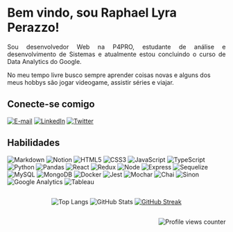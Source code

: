 # Bem vindo, sou Raphael Lyra Perazzo!
<p align="justify">
Sou desenvolvedor Web na P4PRO, estudante de análise e desenvolvimento de Sistemas e atualmente estou concluindo o curso de Data Analytics do Google. 
</p>
<p>No meu tempo livre busco sempre aprender coisas novas e alguns dos meus hobbys são jogar videogame, assistir séries e viajar.</p>


## Conecte-se comigo

[![E-mail](https://img.shields.io/badge/Email-000?style=for-the-badge&logo=gmail&logoColor=0E76A8&color:FFF)](raphael.perazzo@gmail.com)
[![LinkedIn](https://img.shields.io/badge/LinkedIn-000?style=for-the-badge&logo=linkedin&logoColor=0E76A8)](https://www.linkedin.com/in/lpraphael/)
[![Twitter](https://img.shields.io/badge/Twitter-000?style=for-the-badge&logo=twitter)](https://twitter.com/RaphaelPerazzo)

## Habilidades
![Markdown](https://img.shields.io/badge/Markdown-000?style=for-the-badge&logo=markdown)
![Notion](https://img.shields.io/badge/Notion-000?style=for-the-badge&logo=Notion)
![HTML5](https://img.shields.io/badge/HTML5-000?style=for-the-badge&logo=html5)
![CSS3](https://img.shields.io/badge/CSS3-000?style=for-the-badge&logo=css3&logoColor=264CE4)
![JavaScript](https://img.shields.io/badge/JavaScript-000?style=for-the-badge&logo=javascript)
![TypeScript](https://img.shields.io/badge/TypeScript-000?style=for-the-badge&logo=typescript)
![Python](https://img.shields.io/badge/Python-000?style=for-the-badge&logo=python)
![Pandas](https://img.shields.io/badge/Pandas-000?style=for-the-badge&logo=Pandas)
![React](https://img.shields.io/badge/React-000?style=for-the-badge&logo=react)
![Redux](https://img.shields.io/badge/Redux-000?style=for-the-badge&logo=redux)
![Node](https://img.shields.io/badge/Node-000?style=for-the-badge&logo=node.js)
![Express](https://img.shields.io/badge/Express-000?style=for-the-badge&logo=express)
![Sequelize](https://img.shields.io/badge/Sequelize-000?style=for-the-badge&logo=Sequelize)
![MySQL](https://img.shields.io/badge/MySQL-000?style=for-the-badge&logo=MySQL)
![MongoDB](https://img.shields.io/badge/MongoDB-000?style=for-the-badge&logo=mongodb)
![Docker](https://img.shields.io/badge/Docker-000?style=for-the-badge&logo=docker)
![Jest](https://img.shields.io/badge/Jest-000?style=for-the-badge&logo=Jest)
![Mochar](https://img.shields.io/badge/Mocha.js-000?style=for-the-badge&logo=Mocha)
![Chai](https://img.shields.io/badge/Chai.js-000?style=for-the-badge&logo=Chai)
![Sinon](https://img.shields.io/badge/Sinon.js-000?style=for-the-badge&logo=Sinon)
![Google Analytics](https://img.shields.io/badge/Google%20Analytics-000?style=for-the-badge&logo=google%20analytics)
![Tableau](https://img.shields.io/badge/Tableau-000?style=for-the-badge&logo=Tableau)


##

<div align=center>

![Top Langs](https://github-readme-stats-git-masterrstaa-rickstaa.vercel.app/api/top-langs/?username=lpraphael&&layout=compact&bg_color=000&border_color=30A3DC&title_color=E94D5F&text_color=FFF)
![GitHub Stats](https://github-readme-stats.vercel.app/api?username=lpraphael&theme=transparent&bg_color=000&border_color=30A3DC&show_icons=true&icon_color=30A3DC&title_color=E94D5F&text_color=FFF)
[![GitHub Streak](https://streak-stats.demolab.com/?user=lpraphael&&theme=highcontrast&background=000&border=30A3DC&dates=FFF)](https://git.io/streak-stats)

##
<div align="right">

![Profile views counter](https://komarev.com/ghpvc/?username=lpraphael&&style=flat-square)









